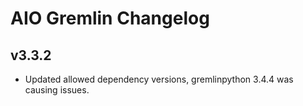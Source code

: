 # AIO Gremlin Changelog

## v3.3.2

* Updated allowed dependency versions, gremlinpython 3.4.4 was causing issues.
